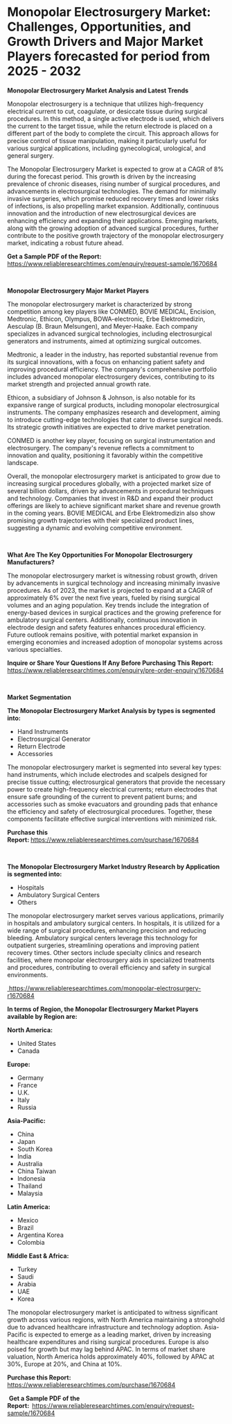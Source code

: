 <p><h1>Monopolar Electrosurgery Market: Challenges, Opportunities, and Growth Drivers and Major Market Players forecasted for period from 2025 - 2032</h1></p><p><strong>Monopolar Electrosurgery Market Analysis and Latest Trends</strong></p>
<p><p>Monopolar electrosurgery is a technique that utilizes high-frequency electrical current to cut, coagulate, or desiccate tissue during surgical procedures. In this method, a single active electrode is used, which delivers the current to the target tissue, while the return electrode is placed on a different part of the body to complete the circuit. This approach allows for precise control of tissue manipulation, making it particularly useful for various surgical applications, including gynecological, urological, and general surgery.</p><p>The Monopolar Electrosurgery Market is expected to grow at a CAGR of 8% during the forecast period. This growth is driven by the increasing prevalence of chronic diseases, rising number of surgical procedures, and advancements in electrosurgical technologies. The demand for minimally invasive surgeries, which promise reduced recovery times and lower risks of infections, is also propelling market expansion. Additionally, continuous innovation and the introduction of new electrosurgical devices are enhancing efficiency and expanding their applications. Emerging markets, along with the growing adoption of advanced surgical procedures, further contribute to the positive growth trajectory of the monopolar electrosurgery market, indicating a robust future ahead.</p></p>
<p><strong>Get a Sample PDF of the Report:&nbsp;</strong> <a href="https://www.reliableresearchtimes.com/enquiry/request-sample/1670684?utm_campaign=3283&utm_medium=2&utm_source=Github&utm_content=ia&utm_term=13042025&utm_id=monopolar-electrosurgery">https://www.reliableresearchtimes.com/enquiry/request-sample/1670684</a></p>
<p>&nbsp;</p>
<p><strong>Monopolar Electrosurgery Major Market Players</strong></p>
<p><p>The monopolar electrosurgery market is characterized by strong competition among key players like CONMED, BOVIE MEDICAL, Encision, Medtronic, Ethicon, Olympus, BOWA-electronic, Erbe Elektromedizin, Aesculap (B. Braun Melsungen), and Meyer-Haake. Each company specializes in advanced surgical technologies, including electrosurgical generators and instruments, aimed at optimizing surgical outcomes.</p><p>Medtronic, a leader in the industry, has reported substantial revenue from its surgical innovations, with a focus on enhancing patient safety and improving procedural efficiency. The company's comprehensive portfolio includes advanced monopolar electrosurgery devices, contributing to its market strength and projected annual growth rate.</p><p>Ethicon, a subsidiary of Johnson & Johnson, is also notable for its expansive range of surgical products, including monopolar electrosurgical instruments. The company emphasizes research and development, aiming to introduce cutting-edge technologies that cater to diverse surgical needs. Its strategic growth initiatives are expected to drive market penetration.</p><p>CONMED is another key player, focusing on surgical instrumentation and electrosurgery. The company's revenue reflects a commitment to innovation and quality, positioning it favorably within the competitive landscape. </p><p>Overall, the monopolar electrosurgery market is anticipated to grow due to increasing surgical procedures globally, with a projected market size of several billion dollars, driven by advancements in procedural techniques and technology. Companies that invest in R&D and expand their product offerings are likely to achieve significant market share and revenue growth in the coming years. BOVIE MEDICAL and Erbe Elektromedizin also show promising growth trajectories with their specialized product lines, suggesting a dynamic and evolving competitive environment.</p></p>
<p>&nbsp;</p>
<p><strong>What Are The Key Opportunities For Monopolar Electrosurgery Manufacturers?</strong></p>
<p><p>The monopolar electrosurgery market is witnessing robust growth, driven by advancements in surgical technology and increasing minimally invasive procedures. As of 2023, the market is projected to expand at a CAGR of approximately 6% over the next five years, fueled by rising surgical volumes and an aging population. Key trends include the integration of energy-based devices in surgical practices and the growing preference for ambulatory surgical centers. Additionally, continuous innovation in electrode design and safety features enhances procedural efficiency. Future outlook remains positive, with potential market expansion in emerging economies and increased adoption of monopolar systems across various specialties.</p></p>
<p><strong>Inquire or Share Your Questions If Any Before Purchasing This Report:</strong> <a href="https://www.reliableresearchtimes.com/enquiry/pre-order-enquiry/1670684?utm_campaign=3283&utm_medium=2&utm_source=Github&utm_content=ia&utm_term=13042025&utm_id=monopolar-electrosurgery">https://www.reliableresearchtimes.com/enquiry/pre-order-enquiry/1670684</a></p>
<p>&nbsp;</p>
<p><strong>Market Segmentation</strong></p>
<p><strong>The Monopolar Electrosurgery Market Analysis by types is segmented into:</strong></p>
<p><ul><li>Hand Instruments</li><li>Electrosurgical Generator</li><li>Return Electrode</li><li>Accessories</li></ul></p>
<p><p>The monopolar electrosurgery market is segmented into several key types: hand instruments, which include electrodes and scalpels designed for precise tissue cutting; electrosurgical generators that provide the necessary power to create high-frequency electrical currents; return electrodes that ensure safe grounding of the current to prevent patient burns; and accessories such as smoke evacuators and grounding pads that enhance the efficiency and safety of electrosurgical procedures. Together, these components facilitate effective surgical interventions with minimized risk.</p></p>
<p><strong>Purchase this Report:&nbsp;</strong><a href="https://www.reliableresearchtimes.com/purchase/1670684?utm_campaign=3283&utm_medium=2&utm_source=Github&utm_content=ia&utm_term=13042025&utm_id=monopolar-electrosurgery">https://www.reliableresearchtimes.com/purchase/1670684</a></p>
<p>&nbsp;</p>
<p><strong>The Monopolar Electrosurgery Market Industry Research by Application is segmented into:</strong></p>
<p><ul><li>Hospitals</li><li>Ambulatory Surgical Centers</li><li>Others</li></ul></p>
<p><p>The monopolar electrosurgery market serves various applications, primarily in hospitals and ambulatory surgical centers. In hospitals, it is utilized for a wide range of surgical procedures, enhancing precision and reducing bleeding. Ambulatory surgical centers leverage this technology for outpatient surgeries, streamlining operations and improving patient recovery times. Other sectors include specialty clinics and research facilities, where monopolar electrosurgery aids in specialized treatments and procedures, contributing to overall efficiency and safety in surgical environments.</p></p>
<p><a href="https://www.reliableresearchtimes.com/monopolar-electrosurgery-r1670684?utm_campaign=3283&utm_medium=2&utm_source=Github&utm_content=ia&utm_term=13042025&utm_id=monopolar-electrosurgery">&nbsp;https://www.reliableresearchtimes.com/monopolar-electrosurgery-r1670684</a></p>
<p><strong>In terms of Region, the Monopolar Electrosurgery Market Players available by Region are:</strong></p>
<p>
    <p> <strong> North America: </strong>
        <ul>
            <li>United States</li>
            <li>Canada</li>
        </ul>
        </p> 
    <p> <strong> Europe: </strong>
        <ul>
            <li>Germany</li>
            <li>France</li>
            <li>U.K.</li>
            <li>Italy</li>
            <li>Russia</li>
        </ul>
        </p> 
    <p> <strong> Asia-Pacific: </strong>
        <ul>
            <li>China</li>
            <li>Japan</li>
            <li>South Korea</li>
            <li>India</li>
            <li>Australia</li>
            <li>China Taiwan</li>
            <li>Indonesia</li>
            <li>Thailand</li>
            <li>Malaysia</li>
        </ul>
        </p> 
    <p> <strong> Latin America: </strong>
        <ul>
            <li>Mexico</li>
            <li>Brazil</li>
            <li>Argentina Korea</li>
            <li>Colombia</li>
        </ul>
        </p> 
    <p> <strong> Middle East & Africa: </strong>
        <ul>
            <li>Turkey</li>
            <li>Saudi</li>
            <li>Arabia</li>
            <li>UAE</li>
            <li>Korea</li>
        </ul>
    </p>
    </p>
<p><p>The monopolar electrosurgery market is anticipated to witness significant growth across various regions, with North America maintaining a stronghold due to advanced healthcare infrastructure and technology adoption. Asia-Pacific is expected to emerge as a leading market, driven by increasing healthcare expenditures and rising surgical procedures. Europe is also poised for growth but may lag behind APAC. In terms of market share valuation, North America holds approximately 40%, followed by APAC at 30%, Europe at 20%, and China at 10%.</p></p>
<p><strong>Purchase this Report: </strong><a href="https://www.reliableresearchtimes.com/purchase/1670684?utm_campaign=3283&utm_medium=2&utm_source=Github&utm_content=ia&utm_term=13042025&utm_id=monopolar-electrosurgery">https://www.reliableresearchtimes.com/purchase/1670684</a></p>
<p>&nbsp;<strong>Get a Sample PDF of the Report:&nbsp;&nbsp;</strong><a href="https://www.reliableresearchtimes.com/enquiry/request-sample/1670684?utm_campaign=3283&utm_medium=2&utm_source=Github&utm_content=ia&utm_term=13042025&utm_id=monopolar-electrosurgery">https://www.reliableresearchtimes.com/enquiry/request-sample/1670684</a></p>
<p><strong></strong></p>
<p><p></p><p></p><p></p></p>